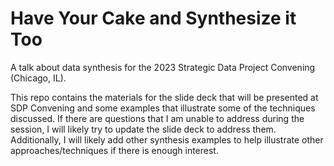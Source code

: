 # Have Your Cake and Synthesize it Too
A talk about data synthesis for the 2023 Strategic Data Project Convening (Chicago, IL).  

This repo contains the materials for the slide deck that will be presented at SDP Convening and some examples that 
illustrate some of the techniques discussed.  If there are questions that I am unable to address during the session, I 
will likely try to update the slide deck to address them.  Additionally, I will likely add other synthesis examples 
to help illustrate other approaches/techniques if there is enough interest.